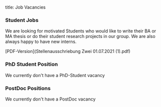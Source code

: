 title: Job Vacancies

### Student Jobs

We are looking for motivated Students who would like to write their BA or MA thesis or do their student research projects in our group.
We are also always happy to have new interns. 

[PDF-Version](Stellenausschriebung Zwei 01.07.2021 (1).pdf)   

### PhD Student Position

We currently don't have a PhD-Student vacancy


### PostDoc Positions
We currently don't have a PostDoc vacancy 

